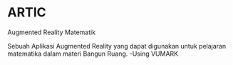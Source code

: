 # ARTIC

Augmented Reality Matematik

Sebuah Aplikasi Augmented Reality yang dapat digunakan untuk pelajaran matematika dalam materi Bangun Ruang.
-Using VUMARK
